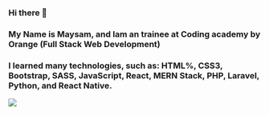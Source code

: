 ### Hi there 👋
### My Name is Maysam, and Iam an trainee at Coding academy by Orange (Full Stack Web Development)
### I learned many technologies, such as: HTML%, CSS3, Bootstrap, SASS, JavaScript, React, MERN Stack, PHP, Laravel, Python, and React Native.
<!--
**MaysamTurk/MaysamTurk** is a ✨ _special_ ✨ repository because its `README.md` (this file) appears on your GitHub profile.

Here are some ideas to get you started:

- 🔭 I’m currently working on ...
- 🌱 I’m currently learning ...
- 👯 I’m looking to collaborate on ...
- 🤔 I’m looking for help with ...
- 💬 Ask me about ...
- 📫 How to reach me: ...
- 😄 Pronouns: ...
- ⚡ Fun fact: ...
-->
<img src="https://media.giphy.com/media/RN2RoRnu8mELtqNuEo/giphy.gif">
